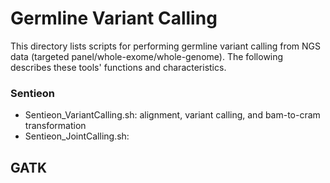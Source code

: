 # Germline Variant Calling
This directory lists scripts for performing germline variant calling from NGS data (targeted panel/whole-exome/whole-genome).
The following describes these tools' functions and characteristics. 

### Sentieon
   - Sentieon_VariantCalling.sh: alignment, variant calling, and bam-to-cram transformation
   - Sentieon_JointCalling.sh: 
## GATK

